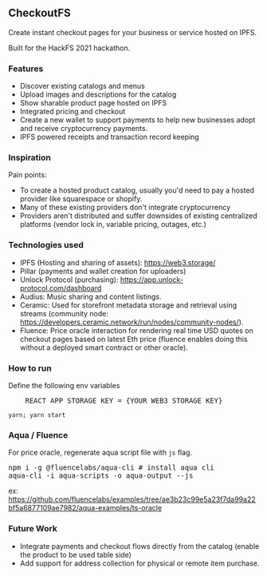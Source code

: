 <!--
<p align='center'>
    <img src='./img/logo_sq.png' width=600/>
</p> -->

## CheckoutFS

Create instant checkout pages for your business or service hosted on IPFS.

Built for the HackFS 2021 hackathon.

### Features

- Discover existing catalogs and menus
- Upload images and descriptions for the catalog
- Show sharable product page hosted on IPFS
- Integrated pricing and checkout
- Create a new wallet to support payments to help new businesses adopt and receive cryptocurrency payments.
- IPFS powered receipts and transaction record keeping

### Inspiration

Pain points:

- To create a hosted product catalog, usually you'd need to pay a hosted provider like squarespace or shopify.
- Many of these existing providers don't integrate cryptocurrency
- Providers aren't distributed and suffer downsides of existing centralized platforms (vendor lock in, variable pricing, outages, etc.)

### Technologies used

- IPFS (Hosting and sharing of assets): https://web3.storage/
- Pillar (payments and wallet creation for uploaders)
- Unlock Protocol (purchasing): https://app.unlock-protocol.com/dashboard
- Audius: Music sharing and content listings.
- Ceramic: Used for storefront metadata storage and retrieval using streams (community node: https://developers.ceramic.network/run/nodes/community-nodes/).
- Fluence: Price oracle interaction for rendering real time USD quotes on checkout pages based on latest Eth price (fluence enables doing this without a deployed smart contract or other oracle).

### How to run

Define the following env variables

<pre>
    REACT_APP_STORAGE_KEY = {YOUR_WEB3_STORAGE_KEY}
</pre>

`yarn; yarn start`

### Aqua / Fluence

For price oracle, regenerate aqua script file with `js` flag.

<pre>
npm i -g @fluencelabs/aqua-cli # install aqua cli
aqua-cli -i aqua-scripts -o aqua-output --js
</pre>

ex: https://github.com/fluencelabs/examples/tree/ae3b23c99e5a23f7da99a22bf5a6877109ae7982/aqua-examples/ts-oracle

<!--
Demo flow:
1. Intro
2. Assets (IPFS / filecoin)
3. Upload (IPFS / filecoin)
4. Generate CID with hosted content (IPFS / filecoin)
5. QR Code for page.
6. Preview page (fluence, ceramic)
7. Show checkout modal (unlock).
8. Generate wallet to receive funds (pillar)

-->

### Future Work

- Integrate payments and checkout flows directly from the catalog (enable the product to be used table side)
- Add support for address collection for physical or remote item purchase.

<!--
### Other links
* https://www.notion.so/Prizes-HackFS-d2aeebcda5694c7a9c06dc7aa2b7a2d8
* https://www.qr-code-generator.com/qr-code-api/?target=api-ad

React
* https://www.npmjs.com/package/react-catalog-view
* https://www.npmjs.com/package/react-image-gallery

-->
